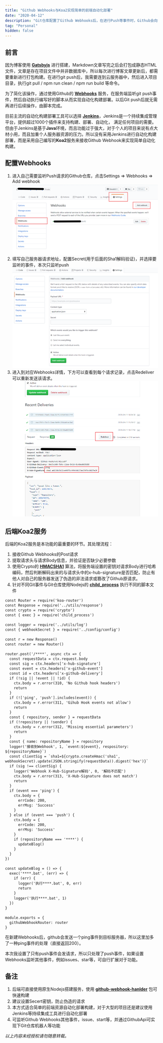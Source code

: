 ```yaml
---
title: "Github Webhooks与Koa2实现简单的前端自动化部署"
date: "2020-04-12"
description: "Git仓库配置了Github Webhooks后，在进行Push等事件时，Github会向设定的服务器发送请求，通过监听该请求，然后执行相关脚本文件从而实现简单的自动化构建与部署（服务端使用Koa2接收请求与处理脚本）"
tag: "Personal"
hidden: false
---
```


## 前言

因为博客使用 **<a href="https://www.gatsbyjs.org/" target="_blank">Gatsbyjs</a>** 进行搭建，Markdown文章写完之后会打包成静态HTML文件，文章是存在项目文件中并非数据库中，所以每次进行博客文章更新后，都需要重新进行打包构建。在进行git push后，我需要连到云服务器中，然后进入项目目录，执行git pull / npm run clean / npm run build 等命令。

为了简化该操作，通过使用Github的 **<a href="https://developer.github.com/webhooks/" target="_blank">Webhooks</a>** 服务，在服务端监听git push事件，然后自动执行编写好的脚本从而实现自动化构建部署。以后Git push后就无需再进行后续操作，由脚本完成。

目前主流的自动化构建部署工具可以选择 **<a href="https://jenkins.io/zh/" target="_blank">Jenkins</a>**，Jenkins是一个持续集成管理平台，提供超过1000个插件来支持构建、部署、自动化， 满足任何项目的需要。但由于Jenkins是基于**Java**环境，而且功能过于强大，对于个人的项目来说有点大材小用，而且加重个人服务器资源的压力。所以没有采用Jenkins进行自动化构建部署，而是采用自己编写的**Koa2**服务来接收Github Webhook来实现简单自动化构建。

## 配置Webhooks

1. 进入自己需要监听Push请求的Github仓库，点击Settings => Webhooks => Add webhook
![Create Webhook](./create-webhook.png)
2. 填写自己服务器请求地址，配置Secret(用于后面的Sha1解码验证)，并选择要监听的事件，本次只监听push
![Webhook form](./webhook-form.png)
3. 进入到对应Webhooks详情，下方可以查看到每个请求记录，点击Redeliver可以重新发送该请求。
![Redeliver](./redeliver.png)

## 后端Koa2服务

后端的Koa2服务是本功能的最重要的环节。其处理流程：
1. 接收Github Webhooks的Post请求
2. 提取请求头与请求Body信息，并验证是否缺少必要参数
3. 使用Crypto的 **<a href="http://nodejs.cn/api/crypto.html#crypto_crypto_createhmac_algorithm_key_options" target="_blank">HMACSHA1</a>** 算法，将服务端设置的密钥对请求Body进行哈希编码，然后判断解码出来的与请求头中的x-hub-signature是否匹配，防止有他人对自己的服务器发送了伪造的非法请求或篡改了Github原请求。
4. 针对不同Git事件与Git仓库使用Nodejs的 **<a href="http://nodejs.cn/api/child_process.html" target="_blank">child_process</a>** 执行不同的脚本文件

```js{14,15,32}
const Router = require('koa-router')
const Response = require('../utils/response')
const crypto = require('crypto')
const { exec } = require('child_process')

const logger = require('../utils/log')
const { webhookSecret } = require('../config/config')

const r = new Response()
const router = new Router()

router.post('/****', async ctx => {
  const requestData = ctx.request.body
  const sig = ctx.headers['x-hub-signature']
  const event = ctx.headers['x-github-event']
  const id = ctx.headers['x-github-delivery']
  if (!sig || !event || !id) {
    ctx.body = r.error(310, 'No Github hook headers')
    return
  }
  if (!['ping', 'push'].includes(event)) {
    ctx.body = r.error(311, 'Gihub Hook events not allow')
    return
  }
  const { repository, sender } = requestData
  if (!repository || !sender) {
    ctx.body = r.error(312, 'Missing essential parameters')
    return
  }
  const { name: repositoryName } = repository
  logger('接收到Webhook', 1, `event:${event}, respository: ${repositoryName}`)
  const clientSig = `sha1=${crypto.createHmac('sha1', webhookSecret).update(JSON.stringify(requestData)).digest('hex')}`
  if (sig !== clientSig) {
    logger('Webhook X-Hub-Signature解码', 0, '解码不匹配')
    ctx.body = r.error(313, 'X-Hub-Signature does not match')
    return
  }
  if (event === 'ping') {
    ctx.body = {
      errCode: 200,
      errMsg: 'Success'
    }
  } else if (event === 'push') {
    ctx.body = {
      errCode: 200,
      errMsg: 'Success'
    }
    if (repositoryName === '****') {
      updateBlog()
    }
  }
})

const updateBlog = () => {
  exec('****.bat', (err) => {
    if (err) {
      logger('执行****.bat', 0, err)
      return
    }
    logger('执行****.bat', 1)
  })
}

module.exports = {
  githubWebhookRouter: router
}
```

在新建Webhooks后，github会发送一个ping事件到目标服务器，所以这里加多了一种ping事件的处理（直接返回200）。

本次我设置了只有push事件会发请求，所以只处理了push事件，如果设置Webhooks监听其他事件，例如issues、star等，可自行扩展对于功能。

## 备注

1. 后端可直接使用原生Nodejs搭建服务，使用 **<a href="https://github.com/rvagg/github-webhook-handler#readme" target="_blank">github-webhook-hanlder</a>** 包可快速构建
2. 建议设置Secert密钥，防止伪造的请求
3. 本方式适合简单的前端资源自动化部署构建，对于大型的项目还是建议使用Jenkins等持续集成工具进行自动化部署
4. 可监听Github Webhooks其他事件，issue、start等，并通过GithubApi可实现下Git仓库机器人等功能

*以上内容未经授权请勿随意转载。*

